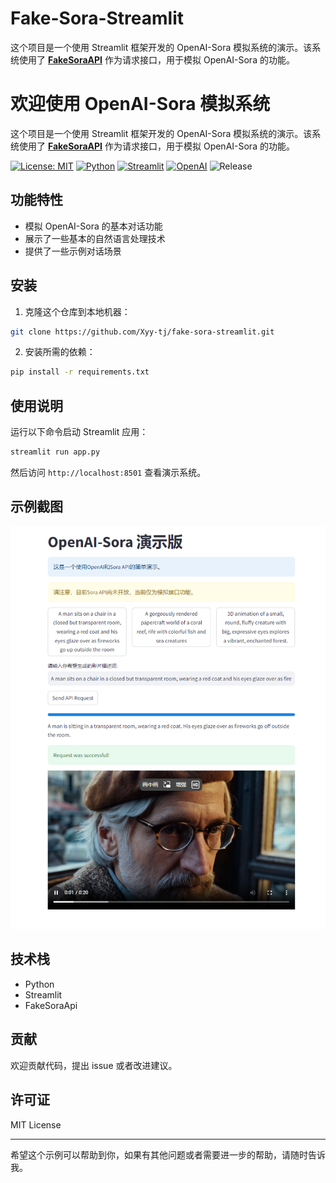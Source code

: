 # Fake-Sora-Streamlit
这个项目是一个使用 Streamlit 框架开发的 OpenAI-Sora 模拟系统的演示。该系统使用了 **[FakeSoraAPI](https://github.com/SoraWebui/FakeSoraAPI)** 作为请求接口，用于模拟 OpenAI-Sora 的功能。

# 欢迎使用 OpenAI-Sora 模拟系统

这个项目是一个使用 Streamlit 框架开发的 OpenAI-Sora 模拟系统的演示。该系统使用了 **[FakeSoraAPI](https://github.com/SoraWebui/FakeSoraAPI)** 作为请求接口，用于模拟 OpenAI-Sora 的功能。

[![License: MIT](https://img.shields.io/badge/License-MIT-yellow.svg)](https://opensource.org/licenses/MIT)
[![Python](https://img.shields.io/badge/Python-3.8%20%7C%203.9%20%7C%203.10%20%7C%203.11-blue)](https://www.python.org/)
[![Streamlit](https://img.shields.io/badge/Powered%20by-Streamlit-9cf)](https://streamlit.io/)
[![OpenAI](https://img.shields.io/badge/Powered%20by-OpenAI-9cf)](https://openai.com/)
![Release](https://img.shields.io/badge/Release-v0.0.1-blue)

## 功能特性

- 模拟 OpenAI-Sora 的基本对话功能
- 展示了一些基本的自然语言处理技术
- 提供了一些示例对话场景

## 安装

1. 克隆这个仓库到本地机器：

```bash
git clone https://github.com/Xyy-tj/fake-sora-streamlit.git
```

2. 安装所需的依赖：

```bash
pip install -r requirements.txt
```

## 使用说明

运行以下命令启动 Streamlit 应用：

```bash
streamlit run app.py
```

然后访问 `http://localhost:8501` 查看演示系统。

## 示例截图

![示例截图](docs/screenshot.png)

## 技术栈

- Python
- Streamlit
- FakeSoraApi

## 贡献

欢迎贡献代码，提出 issue 或者改进建议。

## 许可证

MIT License

---

希望这个示例可以帮助到你，如果有其他问题或者需要进一步的帮助，请随时告诉我。